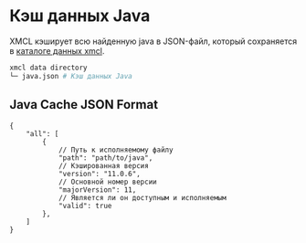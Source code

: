 # Кэш данных Java

XMCL кэширует всю найденную java в JSON-файл, который сохраняется в [каталоге данных xmcl](/ru/guide/manage#xmcl-cache-and-database).

```sh
xmcl data directory
└─ java.json # Кэш данных Java
```

## Java Cache JSON Format

```json5
{
    "all": [
        {
            // Путь к исполняемому файлу
            "path": "path/to/java",
            // Кэшированная версия
            "version": "11.0.6",
            // Основной номер версии
            "majorVersion": 11,
            // Является ли он доступным и исполняемым
            "valid": true
        },
    ]
}
```